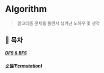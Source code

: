 # Algorithm

> 알고리즘 문제를 풀면서 생겨난 노하우 및 생각

## 🔖 목차

##### [DFS & BFS](algorithm_note/dfs_and_bfs.md)

##### [순열(Permutation)](algorithm_note/permutation.md)

